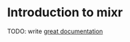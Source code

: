 # Introduction to mixr

TODO: write [great documentation](http://jacobian.org/writing/great-documentation/what-to-write/)
